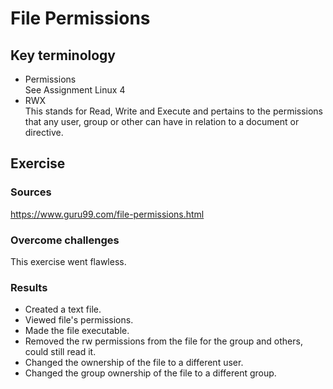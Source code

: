 # File Permissions

## Key terminology
- Permissions  
See Assignment Linux 4 
- RWX  
This stands for Read, Write and Execute and pertains to the permissions that any user, group or other can have in relation to a document or directive.

## Exercise
### Sources
https://www.guru99.com/file-permissions.html 

 

### Overcome challenges
This exercise went flawless.

### Results
- Created a text file.
- Viewed file's permissions.
- Made the file executable.
- Removed the rw permissions from the file for the group and others, could still read it.
- Changed the ownership of the file to a different user.
- Changed the group ownership of the file to a different group.